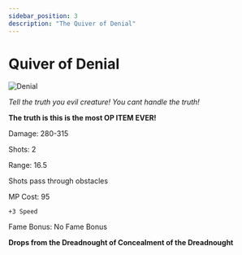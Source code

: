 ```yaml
---
sidebar_position: 3
description: "The Quiver of Denial"
---
```


# Quiver of Denial

![Denial](https://i.imgur.com/yFOe9fY.png)

<i>Tell the truth you evil creature! You cant handle the truth!</i>

**The truth is this is the most OP ITEM EVER!**

Damage: 280-315

Shots: 2

Range: 16.5

Shots pass through obstacles

MP Cost: 95

    +3 Speed

Fame Bonus: No Fame Bonus

**Drops from the Dreadnought of Concealment of the Dreadnought**
